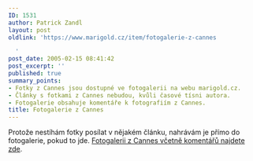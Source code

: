 ```yaml
---
ID: 1531
author: Patrick Zandl
layout: post
oldlink: 'https://www.marigold.cz/item/fotogalerie-z-cannes

  '
post_date: 2005-02-15 08:41:42
post_excerpt: ''
published: true
summary_points:
- Fotky z Cannes jsou dostupné ve fotogalerii na webu marigold.cz.
- Články s fotkami z Cannes nebudou, kvůli časové tísni autora.
- Fotogalerie obsahuje komentáře k fotografiím z Cannes.
title: Fotogalerie z Cannes
---
```


<p>Protože nestíhám fotky posílat v nějakém článku, nahrávám je přímo do fotogalerie, pokud to jde. <a href="http://www.marigold.cz/foto/thumbnails.php?album=10" >Fotogalerii z Cannes včetně komentářů najdete zde</a>.&nbsp;
</p>